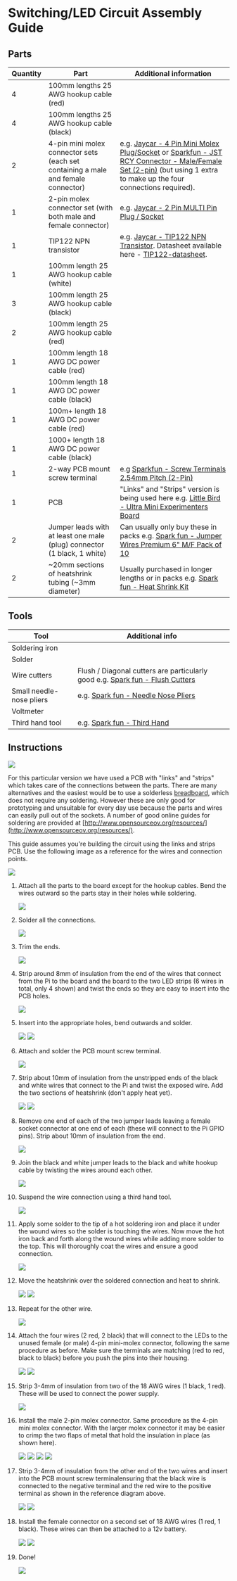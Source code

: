 
# Switching/LED Circuit Assembly Guide

## Parts

Quantity | Part | Additional information
---------|------|---------
4|100mm lengths 25 AWG hookup cable (red)|
4|100mm lengths 25 AWG hookup cable (black)|
2|4-pin mini molex connector sets (each set containing a male and female connector)|e.g. [Jaycar - 4 Pin Mini Molex Plug/Socket](https://www.jaycar.com.au/4-pin-mini-molex-plug-socket/p/PP2027) or [Sparkfun - JST RCY Connector - Male/Female Set (2-pin)](https://www.sparkfun.com/products/10501) (but using 1 extra to make up the four connections required).
1|2-pin molex connector set (with both male and female connector)|e.g. [Jaycar - 2 Pin MULTI Pin Plug / Socket](https://www.jaycar.com.au/2-pin-multi-pin-plug-socket/p/PP2020)
1|TIP122 NPN transistor| e.g. [Jaycar - TIP122 NPN Transistor](https://www.jaycar.com.au/tip122-npn-transistor/p/ZT2292). Datasheet available here - [TIP122-datasheet](./resources/TIP122-datasheet.pdf).
1|100mm length 25 AWG hookup cable (white)
3|100mm length 25 AWG hookup cable (black)
2|100mm length 25 AWG hookup cable (red)
1|100mm length 18 AWG DC power cable (red)
1|100mm length 18 AWG DC power cable (black)
1|100m+ length 18 AWG DC power cable (red)
1|1000+ length 18 AWG DC power cable (black)
1|2-way PCB mount screw terminal| e.g [Sparkfun - Screw Terminals 2.54mm Pitch (2-Pin)](https://www.sparkfun.com/products/10571)
1|PCB|"Links" and "Strips" version is being used here e.g. [Little Bird - Ultra Mini Experimenters Board](https://littlebirdelectronics.com.au/products/ultra-mini-experimenters-board)
2|Jumper leads with at least one male (plug) connector (1 black, 1 white)|Can usually only buy these in packs e.g. [Spark fun - Jumper Wires Premium 6" M/F Pack of 10](https://www.sparkfun.com/products/9140)
2|~20mm sections of heatshrink tubing (~3mm diameter)|Usually purchased in longer lengths or in packs e.g. [Spark fun - Heat Shrink Kit](https://www.sparkfun.com/products/9353)

## Tools

Tool|Additional info|
---|-----
Soldering iron|
Solder|
Wire cutters| Flush / Diagonal cutters are particularly good e.g. [Spark fun - Flush Cutters](https://www.sparkfun.com/products/11952)
Small needle-nose pliers| e.g. [Spark fun - Needle Nose Pliers](https://www.sparkfun.com/products/8793)
Voltmeter| 
Third hand tool| e.g. [Spark fun - Third Hand](https://www.sparkfun.com/products/9317)

## Instructions

![](./images/IMG_6020.jpg)

For this particular version we have used a PCB with "links" and "strips" which takes care of the connections between the parts. There are many alternatives and the easiest would be to use a solderless [breadboard](https://www.sparkfun.com/products/12002), which does not require any soldering. However these are only good for prototyping and unsuitable for every day use because the parts and wires can easily pull out of the sockets. A number of good online guides for soldering are provided at [http://www.opensourceov.org/resources/](http://www.opensourceov.org/resources/).

This guide assumes you're building the circuit using the links and strips PCB. Use the following image as a reference for the wires and connection points.

![](./images/switching_circuit.png)

1. Attach all the parts to the board except for the hookup cables. Bend the wires outward so the parts stay in their holes while soldering.

    ![](./images/IMG_6091.jpg)

2. Solder all the connections.

    ![](./images/IMG_6093.jpg)

3. Trim the ends.

    ![](./images/IMG_6099.jpg)

4. Strip around 8mm of insulation from the end of the wires that connect from the Pi to the board and the board to the two LED strips (6 wires in total, only 4 shown) and twist the ends so they are easy to insert into the PCB holes.

    ![](./images/IMG_6101.jpg)

5. Insert into the appropriate holes, bend outwards and solder.

    ![](./images/IMG_6103.jpg)
    ![](./images/IMG_6106.jpg)

6. Attach and solder the PCB mount screw terminal.

    ![](./images/IMG_6110.jpg)

7. Strip about 10mm of insulation from the unstripped ends of the black and white wires that connect to the Pi and twist the exposed wire. Add the two sections of heatshrink (don't apply heat yet).

    ![](./images/IMG_6112.jpg)
    ![](./images/IMG_6114.jpg)

8. Remove one end of each of the two jumper leads leaving a female socket connector at one end of each (these will connect to the Pi GPIO pins). Strip about 10mm of insulation from the end.

    ![](./images/IMG_6116.jpg)

9. Join the black and white jumper leads to the black and white hookup cable by twisting the wires around each other.

    ![](./images/IMG_6120.jpg)

10. Suspend the wire connection using a third hand tool.

    ![](./images/IMG_6123.jpg)

11. Apply some solder to the tip of a hot soldering iron and place it under the wound wires so the solder is touching the wires. Now move the hot iron back and forth along the wound wires while adding more solder to the top. This will thoroughly coat the wires and ensure a good connection.

    ![](./images/IMG_6124.jpg)

12. Move the heatshrink over the soldered connection and heat to shrink.

    ![](./images/IMG_6125.jpg)
    ![](./images/IMG_6126.jpg)

13. Repeat for the other wire.

    ![](./images/IMG_6127.jpg)

14. Attach the four wires (2 red, 2 black) that will connect to the LEDs to the unused female (or male) 4-pin mini-molex connector, following the same procedure as before. Make sure the terminals are matching (red to red, black to black) before you push the pins into their housing.

    ![](./images/IMG_6137.jpg)
    ![](./images/IMG_6070.jpg)

15. Strip 3-4mm of insulation from two of the 18 AWG wires (1 black, 1 red). These will be used to connect the power supply.

    ![](./images/IMG_6138.jpg)

16. Install the male 2-pin molex connector. Same procedure as the 4-pin mini molex connector. With the larger molex connector it may be easier to crimp the two flaps of metal that hold the insulation in place (as shown here).

    ![](./images/IMG_6139.jpg)
    ![](./images/IMG_6141.jpg)
    ![](./images/IMG_6143.jpg)
    ![](./images/IMG_6145.jpg)

17. Strip 3-4mm of insulation from the other end of the two wires and insert into the PCB mount screw terminalensuring that the black wire is connected to the negative terminal and the red wire to the positive terminal as shown in the reference diagram above. 

    ![](./images/IMG_6147.jpg)
    ![](./images/IMG_6148.jpg)

17. Install the female connector on a second set of 18 AWG wires (1 red, 1 black). These wires can then be attached to a 12v battery.

    ![](./images/IMG_6149.jpg)
    ![](./images/IMG_6150.jpg)

18. Done!

    ![](./images/IMG_6151.jpg)













